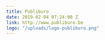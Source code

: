 ```yaml
---
title: Publiburo
date: 2019-02-04 07:24:00 Z
link: http://www.publiburo.be
logo: "/uploads/logo-publiburo.png"
---
```


